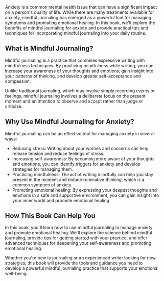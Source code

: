 
Anxiety is a common mental health issue that can have a significant impact on a person's quality of life. While there are many treatments available for anxiety, mindful journaling has emerged as a powerful tool for managing symptoms and promoting emotional healing. In this book, we'll explore the benefits of mindful journaling for anxiety and provide practical tips and techniques for incorporating mindful journaling into your daily routine.

What is Mindful Journaling?
---------------------------

Mindful journaling is a practice that combines expressive writing with mindfulness techniques. By practicing mindfulness while writing, you can increase your awareness of your thoughts and emotions, gain insight into your patterns of thinking, and develop greater self-acceptance and compassion.

Unlike traditional journaling, which may involve simply recording events or feelings, mindful journaling involves a deliberate focus on the present moment and an intention to observe and accept rather than judge or criticize.

Why Use Mindful Journaling for Anxiety?
---------------------------------------

Mindful journaling can be an effective tool for managing anxiety in several ways:

* Reducing stress: Writing about your worries and concerns can help release tension and reduce feelings of stress.
* Increasing self-awareness: By becoming more aware of your thoughts and emotions, you can identify triggers for anxiety and develop strategies for managing them.
* Practicing mindfulness: The act of writing mindfully can help you stay present in the moment and reduce ruminative thinking, which is a common symptom of anxiety.
* Promoting emotional healing: By expressing your deepest thoughts and emotions in a safe and supportive environment, you can gain insight into your inner world and promote emotional healing.

How This Book Can Help You
--------------------------

In this book, you'll learn how to use mindful journaling to manage anxiety and promote emotional healing. We'll explore the science behind mindful journaling, provide tips for getting started with your practice, and offer advanced techniques for deepening your self-awareness and promoting emotional healing.

Whether you're new to journaling or an experienced writer looking for new strategies, this book will provide the tools and guidance you need to develop a powerful mindful journaling practice that supports your emotional well-being.
